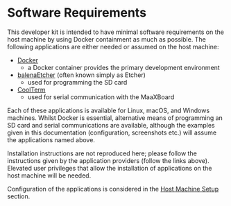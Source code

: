 # Software Requirements

This developer kit is intended to have minimal software requirements on the host machine by using Docker containment as much as possible. The following applications are either needed or assumed on the host machine:

- [Docker](https://www.docker.com/get-started)
    - a Docker container provides the primary development environment
- [balenaEtcher](https://www.balena.io/etcher/) (often known simply as Etcher)
    - used for programming the SD card
- [CoolTerm](https://freeware.the-meiers.org/)
    - used for serial communication with the MaaXBoard

Each of these applications is available for Linux, macOS, and Windows machines. Whilst Docker is essential, alternative means of programming an SD card and serial communications are available, although the examples given in this documentation (configuration, screenshots etc.) will assume the applications named above.

Installation instructions are not reproduced here; please follow the instructions given by the application providers (follow the links above). Elevated user privileges that allow the installation of applications on the host machine will be needed.

Configuration of the applications is considered in the [Host Machine Setup](host_machine_setup.md) section.